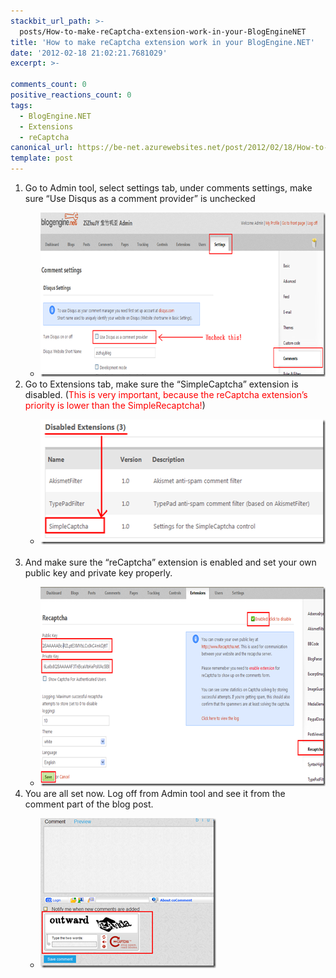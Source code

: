 ```yaml
---
stackbit_url_path: >-
  posts/How-to-make-reCaptcha-extension-work-in-your-BlogEngineNET
title: 'How to make reCaptcha extension work in your BlogEngine.NET'
date: '2012-02-18 21:02:21.7681029'
excerpt: >-
  
comments_count: 0
positive_reactions_count: 0
tags: 
  - BlogEngine.NET
  - Extensions
  - reCaptcha
canonical_url: https://be-net.azurewebsites.net/post/2012/02/18/How-to-make-reCaptcha-extension-work-in-your-BlogEngineNET
template: post
---
```

<ol>   <li>Go to Admin tool, select settings tab, under comments settings, make sure “Use Disqus as a comment provider” is unchecked</li>    <ul>     <li><a href="https://raw.githubusercontent.com/Jeff-Tian/blogengine.net/master/Source/BlogEngine/BlogEngine.NET/App_Data/files/image_465.png"><img style="border-bottom: 0px; border-left: 0px; display: inline; border-top: 0px; border-right: 0px" title="How to make reCaptcha plugin work in your BlogEngine.NET" border="0" alt="How to make reCaptcha plugin work in your BlogEngine.NET" src="https://raw.githubusercontent.com/Jeff-Tian/blogengine.net/master/Source/BlogEngine/BlogEngine.NET/App_Data/files/image_thumb_195.png" width="718" height="263" /></a> </li>   </ul>    <li>Go to Extensions tab, make sure the “SimpleCaptcha” extension is disabled. (<font color="#ff0000">This is very important, because the reCaptcha extension’s priority is lower than the SimpleRecaptcha!</font>)</li>    <ul>     <li><a href="https://raw.githubusercontent.com/Jeff-Tian/blogengine.net/master/Source/BlogEngine/BlogEngine.NET/App_Data/files/image_466.png"><img style="border-bottom: 0px; border-left: 0px; display: inline; border-top: 0px; border-right: 0px" title="How to make reCaptcha extension work in your BlogEngine.NET" border="0" alt="How to make reCaptcha extension work in your BlogEngine.NET" src="https://raw.githubusercontent.com/Jeff-Tian/blogengine.net/master/Source/BlogEngine/BlogEngine.NET/App_Data/files/image_thumb_196.png" width="494" height="200" /></a>&#160;</li>   </ul>    <li>And make sure the “reCaptcha” extension is enabled and set your own public key and private key properly.</li>    <ul>     <li><a href="https://raw.githubusercontent.com/Jeff-Tian/blogengine.net/master/Source/BlogEngine/BlogEngine.NET/App_Data/files/image_467.png"><img style="border-bottom: 0px; border-left: 0px; display: inline; border-top: 0px; border-right: 0px" title="How to make reCaptcha extension work in your BlogEngine.NET" border="0" alt="How to make reCaptcha extension work in your BlogEngine.NET" src="https://raw.githubusercontent.com/Jeff-Tian/blogengine.net/master/Source/BlogEngine/BlogEngine.NET/App_Data/files/image_thumb_197.png" width="640" height="319" /></a> </li>   </ul>    <li>You are all set now. Log off from Admin tool and see it from the comment part of the blog post.</li>    <ul>     <li><a href="https://raw.githubusercontent.com/Jeff-Tian/blogengine.net/master/Source/BlogEngine/BlogEngine.NET/App_Data/files/image_468.png"><img style="border-bottom: 0px; border-left: 0px; display: inline; border-top: 0px; border-right: 0px" title="How to make reCaptcha extension work in your BlogEngine.NET" border="0" alt="How to make reCaptcha extension work in your BlogEngine.NET" src="https://raw.githubusercontent.com/Jeff-Tian/blogengine.net/master/Source/BlogEngine/BlogEngine.NET/App_Data/files/image_thumb_198.png" width="281" height="240" /></a> </li>   </ul> </ol>